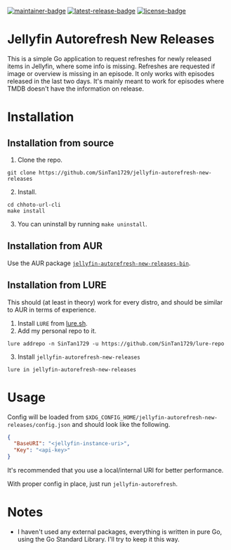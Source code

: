 <!-- SPDX-FileCopyrightText: 2025 Sayantan Santra <sayantan.santra689@gmail.com> -->
<!-- SPDX-License-Identifier: GPL-3.0-only -->

[![maintainer-badge](https://img.shields.io/badge/maintainer-SinTan1729-blue)](https://github.com/SinTan1729)
[![latest-release-badge](https://img.shields.io/github/v/release/SinTan1729/jellyfin-autorefresh-new-releases?label=latest%20release)](https://github.com/SinTan1729/jellyfin-autorefresh-new-releases/releases/latest)
[![license-badge](https://img.shields.io/github/license/SinTan1729/jellyfin-autorefresh-new-releases)](https://spdx.org/licenses/GPL-3.0-only.html)

# Jellyfin Autorefresh New Releases

This is a simple Go application to request refreshes for newly released items in Jellyfin, where some
info is missing. Refreshes are requested if image or overview is missing in an episode. It only works
with episodes released in the last two days. It's mainly meant to work for episodes where TMDB doesn't
have the information on release.

# Installation

## Installation from source

1. Clone the repo.

```
git clone https://github.com/SinTan1729/jellyfin-autorefresh-new-releases
```

2. Install.

```
cd chhoto-url-cli
make install
```

3. You can uninstall by running `make uninstall`.

## Installation from AUR

Use the AUR package [`jellyfin-autorefresh-new-releases-bin`](https://aur.archlinux.org/packages/jellyfin-autorefresh-new-releases-bin).

## Installation from LURE

This should (at least in theory) work for every distro, and should be similar to AUR in terms of experience.

1. Install `LURE` from [lure.sh](https://lure.sh).
2. Add my personal repo to it.

```
lure addrepo -n SinTan1729 -u https://github.com/SinTan1729/lure-repo
```

3. Install `jellyfin-autorefresh-new-releases`

```
lure in jellyfin-autorefresh-new-releases
```

# Usage

Config will be loaded from `$XDG_CONFIG_HOME/jellyfin-autorefresh-new-releases/config.json` and should look like
the following.

```json
{
  "BaseURI": "<jellyfin-instance-uri>",
  "Key": "<api-key>"
}
```

It's recommended that you use a local/internal URI for better performance.

With proper config in place, just run `jellyfin-autorefresh`.

# Notes

- I haven't used any external packages, everything is written in pure Go, using the Go Standard Library. I'll try to keep it this way.

